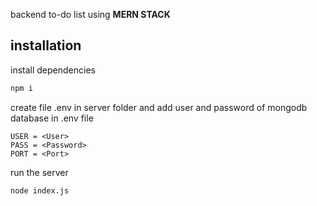 backend to-do list using **MERN STACK**

## installation

install dependencies

```bash
npm i
```

create file .env in server folder and add user and password of mongodb database in .env file
```
USER = <User>
PASS = <Password>
PORT = <Port>
```

run the server
```bash
node index.js
```
